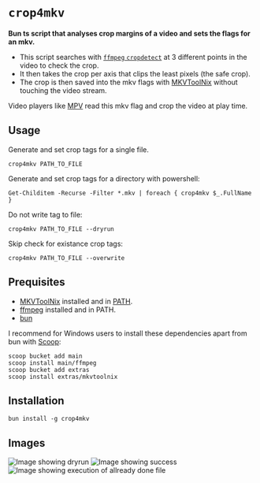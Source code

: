 # `crop4mkv`

**Bun ts script that analyses crop margins of a video and sets the flags for an mkv.**

* This script searches with [`ffmpeg` `cropdetect`](https://ffmpeg.org/ffmpeg-filters.html#cropdetect) at 3 different points in the video to check the crop.
* It then takes the crop per axis that clips the least pixels (the safe crop).
* The crop is then saved into the mkv flags with [MKVToolNix](https://mkvtoolnix.download/) without touching the video stream.

Video players like [MPV](https://mpv.io/) read this mkv flag and crop the video at play time.


## Usage

Generate and set crop tags for a single file.
```pwsh
crop4mkv PATH_TO_FILE
```

Generate and set crop tags for a directory with powershell:
```pwsh
Get-Childitem -Recurse -Filter *.mkv | foreach { crop4mkv $_.FullName }
```

Do not write tag to file:
```pwsh
crop4mkv PATH_TO_FILE --dryrun
```

Skip check for existance crop tags:
```pwsh
crop4mkv PATH_TO_FILE --overwrite
```


## Prequisites

* [MKVToolNix](https://mkvtoolnix.download/) installed and in [PATH](https://www.howtogeek.com/787217/how-to-edit-environment-variables-on-windows-10-or-11/).
* [ffmpeg](https://ffmpeg.org/) installed and in PATH.
* [bun](https://bun.sh/)

I recommend for Windows users to install these dependencies apart from bun with [Scoop](https://scoop.sh/):
```
scoop bucket add main
scoop install main/ffmpeg
scoop bucket add extras
scoop install extras/mkvtoolnix
```

## Installation

```
bun install -g crop4mkv
```

## Images

![Image showing dryrun](https://media.githubusercontent.com/media/WyvernIXTL/crop4mkv/refs/heads/master/images/1-fs8.png)
![Image showing success](https://media.githubusercontent.com/media/WyvernIXTL/crop4mkv/refs/heads/master/images/2-fs8.png)
![Image showing execution of allready done file](https://media.githubusercontent.com/media/WyvernIXTL/crop4mkv/refs/heads/master/images/3-fs8.png)